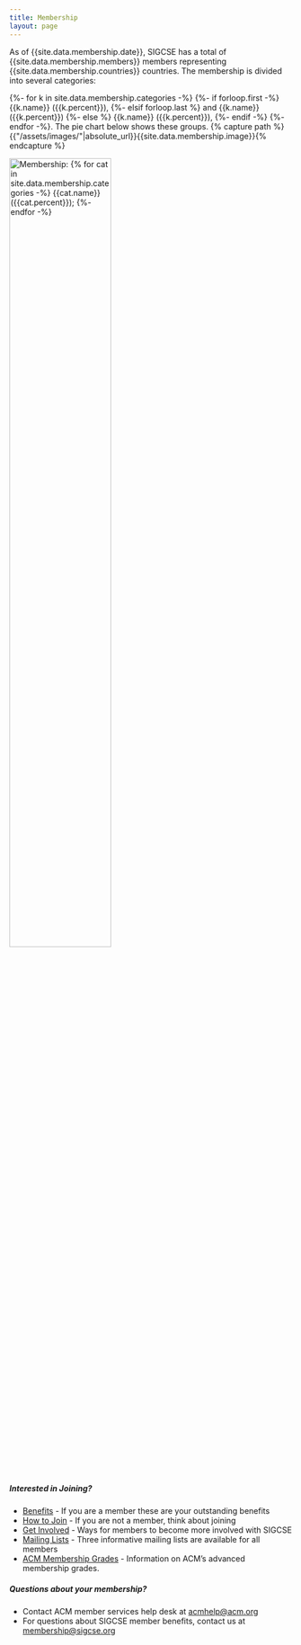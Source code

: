 ```yaml
---
title: Membership
layout: page
---
```


As of {{site.data.membership.date}}, SIGCSE has a total of {{site.data.membership.members}} members representing {{site.data.membership.countries}} countries. The membership is divided into several categories: 



{%- for k in site.data.membership.categories -%}
{%- if forloop.first -%}
{{k.name}} ({{k.percent}}),
{%- elsif forloop.last %}
 and {{k.name}} ({{k.percent}})
{%- else %}
{{k.name}} ({{k.percent}}),
{%- endif -%}
{%- endfor -%}. The pie chart below shows these groups.
{% capture path %}{{"/assets/images/"|absolute_url}}{{site.data.membership.image}}{% endcapture %}

<img width="60%" src='{{path}}' alt="Membership: 
{% for cat in site.data.membership.categories -%} {{cat.name}} ({{cat.percent}}); {%- endfor -%}">

##### Interested in Joining?

-   [Benefits](benefits.html) - If you are a member these are
    your outstanding benefits
-   [How to Join](join.html) - If you are not a member, think
    about joining
-   [Get Involved](get-involved.html) - Ways for members to
    become more involved with SIGCSE
-   [Mailing Lists](mailing-lists.html) - Three informative
    mailing lists are available for all members
-   [ACM Membership Grades](grades.html) - Information on
    ACM’s advanced membership grades.


##### Questions about your membership?


-   Contact ACM member services help desk at <acmhelp@acm.org>
-   For questions about SIGCSE member benefits, contact us at
    <membership@sigcse.org>

